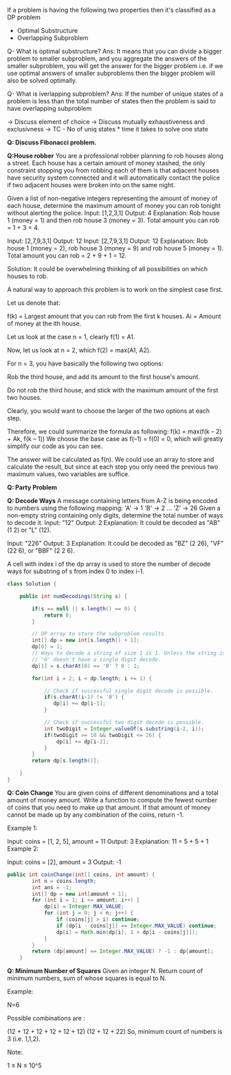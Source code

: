 If a problem is having the following two properties then it's classified as a DP problem
- Optimal Substructure
- Overlapping Subproblem

Q- What is optimal substructure? 
Ans: It means that you can divide a bigger problem to smaller subproblem, and you aggregate the answers of the smaller subproblem, you will get the answer for the bigger problem i.e. if we use optimal answers of smaller subproblems then the bigger problem will also be solved optimally.

Q- What is iverlapping subproblem?
Ans: If the number of unique states of a problem is less than the total number of states then the problem is said to have overlapping subproblem

-> Discuss element of choice
-> Discuss mutually exhaustiveness and exclusivness
-> TC - No of uniq states * time it takes to solve one state

**Q: Discuss Fibonacci problem.**

**Q:House robber**
You are a professional robber planning to rob houses along a street. Each house has a certain amount of money stashed, the only constraint stopping you from robbing each of them is that adjacent houses have security system connected and it will automatically contact the police if two adjacent houses were broken into on the same night.

Given a list of non-negative integers representing the amount of money of each house, determine the maximum amount of money you can rob tonight without alerting the police.
Input: [1,2,3,1]
Output: 4
Explanation: Rob house 1 (money = 1) and then rob house 3 (money = 3).
             Total amount you can rob = 1 + 3 = 4.


Input: [2,7,9,3,1]
Output: 12
Input: [2,7,9,3,1]
Output: 12
Explanation: Rob house 1 (money = 2), rob house 3 (money = 9) and rob house 5 (money = 1).
             Total amount you can rob = 2 + 9 + 1 = 12.

Solution: 
It could be overwhelming thinking of all possibilities on which houses to rob.

A natural way to approach this problem is to work on the simplest case first.

Let us denote that:

f(k) = Largest amount that you can rob from the first k houses.
Ai = Amount of money at the ith house.

Let us look at the case n = 1, clearly f(1) = A1.

Now, let us look at n = 2, which f(2) = max(A1, A2).

For n = 3, you have basically the following two options:

Rob the third house, and add its amount to the first house's amount.

Do not rob the third house, and stick with the maximum amount of the first two houses.

Clearly, you would want to choose the larger of the two options at each step.

Therefore, we could summarize the formula as following:
f(k) = max(f(k – 2) + Ak, f(k – 1))
We choose the base case as f(–1) = f(0) = 0, which will greatly simplify our code as you can see.

The answer will be calculated as f(n). We could use an array to store and calculate the result, but since at each step you only need the previous two maximum values, two variables are suffice.

**Q: Party Problem**

**Q: Decode Ways**
A message containing letters from A-Z is being encoded to numbers using the following mapping:
'A' -> 1
'B' -> 2
...
'Z' -> 26
Given a non-empty string containing only digits, determine the total number of ways to decode it.
Input: "12"
Output: 2
Explanation: It could be decoded as "AB" (1 2) or "L" (12).

Input: "226"
Output: 3
Explanation: It could be decoded as "BZ" (2 26), "VF" (22 6), or "BBF" (2 2 6).


A cell with index i of the dp array is used to store the number of decode ways for substring of s from index 0 to index i-1.

```java
class Solution {

    public int numDecodings(String s) {

        if(s == null || s.length() == 0) {
            return 0;
        }

        // DP array to store the subproblem results
        int[] dp = new int[s.length() + 1];
        dp[0] = 1;
        // Ways to decode a string of size 1 is 1. Unless the string is '0'.
        // '0' doesn't have a single digit decode.
        dp[1] = s.charAt(0) == '0' ? 0 : 1;

        for(int i = 2; i < dp.length; i += 1) {

            // Check if successful single digit decode is possible.
            if(s.charAt(i-1) != '0') {
               dp[i] += dp[i-1];  
            }

            // Check if successful two digit decode is possible.
            int twoDigit = Integer.valueOf(s.substring(i-2, i));
            if(twoDigit >= 10 && twoDigit <= 26) {
                dp[i] += dp[i-2];
            }
        }
        return dp[s.length()];

    }
}
```
**Q: Coin Change**
You are given coins of different denominations and a total amount of money amount. Write a function to compute the fewest number of coins that you need to make up that amount. If that amount of money cannot be made up by any combination of the coins, return -1.

Example 1:

Input: coins = [1, 2, 5], amount = 11
Output: 3 
Explanation: 11 = 5 + 5 + 1
Example 2:

Input: coins = [2], amount = 3
Output: -1

```java
public int coinChange(int[] coins, int amount) {
        int n = coins.length;
        int ans = -1;
        int[] dp = new int[amount + 1];
        for (int i = 1; i <= amount; i++) {
            dp[i] = Integer.MAX_VALUE;
            for (int j = 0; j < n; j++) {
                if (coins[j] > i) continue;
                if (dp[i - coins[j]] == Integer.MAX_VALUE) continue;
                dp[i] = Math.min(dp[i], 1 + dp[i - coins[j]]);
            }
        }
        return (dp[amount] == Integer.MAX_VALUE) ? -1 : dp[amount];
    }
```

**Q: Minimum Number of Squares**
Given an integer N. Return count of minimum numbers, sum of whose squares is equal to N.

Example:

N=6

Possible combinations are :

(12 + 12 + 12 + 12 + 12 + 12)
(12 + 12 + 22)
So, minimum count of numbers is 3 (i.e. 1,1,2).

Note:

1 ≤ N ≤ 10^5
